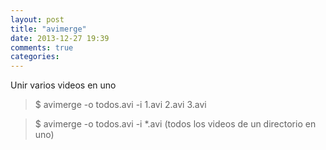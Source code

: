 ```yaml
---
layout: post
title: "avimerge"
date: 2013-12-27 19:39
comments: true
categories: 
---
```

Unir varios videos en uno

>$ avimerge -o todos.avi -i 1.avi 2.avi 3.avi 

>$ avimerge -o todos.avi -i *.avi  (todos los videos de un directorio en uno)

